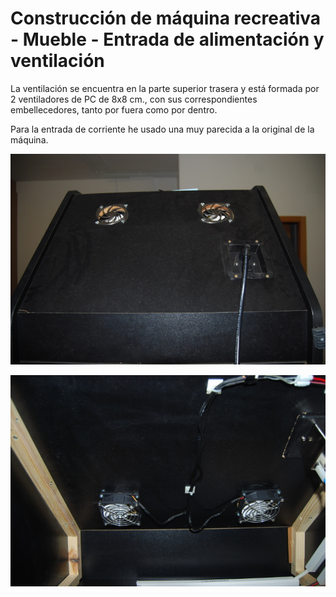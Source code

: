 # Construcción de máquina recreativa - Mueble - Entrada de alimentación y ventilación

La ventilación se encuentra en la parte superior trasera y está formada por 2 ventiladores de PC  de 8x8 cm., con sus correspondientes embellecedores, tanto por fuera como por dentro.

Para la entrada de corriente he usado una muy parecida a la original de la máquina.

![Mueble_12](../imagenes/recreativa/Mueble_12.jpg "Exterior entrada alimentación y ventilación")

![Mueble_13](../imagenes/recreativa/Mueble_13.jpg "Interior entrada alimentación y ventilación")
